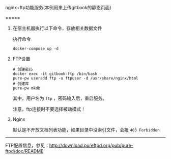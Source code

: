 nginx+ftp功能服务(本例用来上传gitbook的静态页面)

=====

1. 在宿主机器执行以下命令，存放相关数据文件

	执行命令

	```
	docker-compose up -d
	```

2. FTP设置

	```
	# 创建密码
	docker exec -it gitbook-ftp /bin/bash
	pure-pw useradd ftp -u ftpuser -d /usr/share/nginx/html
	# 创建库
	pure-pw mkdb
	```

	其中，用户名为 `ftp` ，密码输入后，重启服务。

	注意，ftp连接时不要选择被动模式！

3. Nginx

	默认是不开放文档列表功能，如果目录中没索引文件，会报 `403 Forbidden`

--------

FTP配置信息，参见：http://download.pureftpd.org/pub/pure-ftpd/doc/README



